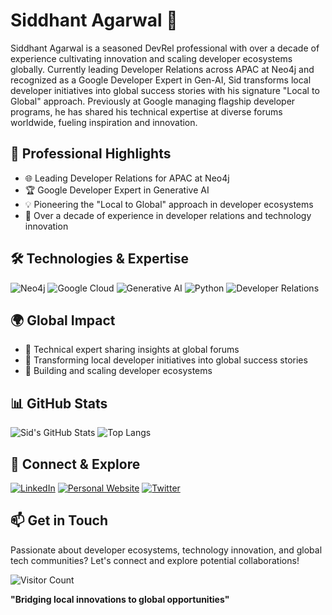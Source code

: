 # Siddhant Agarwal 👋

Siddhant Agarwal is a seasoned DevRel professional with over a decade of experience cultivating innovation and scaling developer ecosystems globally. Currently leading Developer Relations across APAC at Neo4j and recognized as a Google Developer Expert in Gen-AI, Sid transforms local developer initiatives into global success stories with his signature "Local to Global" approach. Previously at Google managing flagship developer programs, he has shared his technical expertise at diverse forums worldwide, fueling inspiration and innovation.

## 🚀 Professional Highlights
- 🌐 Leading Developer Relations for APAC at Neo4j
- 🏆 Google Developer Expert in Generative AI
- 💡 Pioneering the "Local to Global" approach in developer ecosystems
- 🌟 Over a decade of experience in developer relations and technology innovation

## 🛠️ Technologies & Expertise
![Neo4j](https://img.shields.io/badge/-Neo4j-black?style=flat-square&logo=neo4j)
![Google Cloud](https://img.shields.io/badge/-Google%20Cloud-black?style=flat-square&logo=google-cloud)
![Generative AI](https://img.shields.io/badge/-Generative%20AI-black?style=flat-square&logo=openai)
![Python](https://img.shields.io/badge/-Python-black?style=flat-square&logo=python)
![Developer Relations](https://img.shields.io/badge/-Developer%20Relations-black?style=flat-square&logo=microsoft)

## 🌍 Global Impact
- 🎤 Technical expert sharing insights at global forums
- 🚀 Transforming local developer initiatives into global success stories
- 🤝 Building and scaling developer ecosystems

## 📊 GitHub Stats
![Sid's GitHub Stats](https://github-readme-stats.vercel.app/api?username=sidagarwal04&show_icons=true&theme=radical)
![Top Langs](https://github-readme-stats.vercel.app/api/top-langs/?username=sidagarwal04&layout=compact&theme=radical)

## 🤝 Connect & Explore
[![LinkedIn](https://img.shields.io/badge/-LinkedIn-blue?style=flat-square&logo=Linkedin&logoColor=white)](https://www.linkedin.com/in/sidagarwal04)
[![Personal Website](https://img.shields.io/badge/-meetsid.dev-black?style=flat-square)](https://meetsid.dev)
[![Twitter](https://img.shields.io/badge/-Twitter-black?style=flat-square&logo=twitter)](https://twitter.com/sidagarwal04)

## 📫 Get in Touch
Passionate about developer ecosystems, technology innovation, and global tech communities? Let's connect and explore potential collaborations!

![Visitor Count](https://komarev.com/ghpvc/?username=sidagarwal04&color=green)

**"Bridging local innovations to global opportunities"**